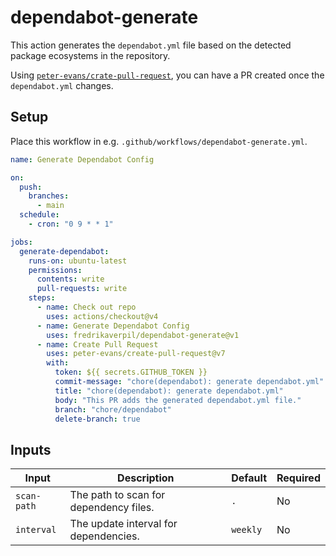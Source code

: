 # dependabot-generate

This action generates the `dependabot.yml` file based on the detected package
ecosystems in the repository.

Using
[`peter-evans/crate-pull-request`](https://github.com/peter-evans/create-pull-request),
you can have a PR created once the `dependabot.yml` changes.

## Setup

Place this workflow in e.g. `.github/workflows/dependabot-generate.yml`.

```yaml
name: Generate Dependabot Config

on:
  push:
    branches:
      - main
  schedule:
    - cron: "0 9 * * 1"

jobs:
  generate-dependabot:
    runs-on: ubuntu-latest
    permissions:
      contents: write
      pull-requests: write
    steps:
      - name: Check out repo
        uses: actions/checkout@v4
      - name: Generate Dependabot Config
        uses: fredrikaverpil/dependabot-generate@v1
      - name: Create Pull Request
        uses: peter-evans/create-pull-request@v7
        with:
          token: ${{ secrets.GITHUB_TOKEN }}
          commit-message: "chore(dependabot): generate dependabot.yml"
          title: "chore(dependabot): generate dependabot.yml"
          body: "This PR adds the generated dependabot.yml file."
          branch: "chore/dependabot"
          delete-branch: true
```

## Inputs

| Input       | Description                            | Default  | Required |
| ----------- | -------------------------------------- | -------- | -------- |
| `scan-path` | The path to scan for dependency files. | `.`      | No       |
| `interval`  | The update interval for dependencies.  | `weekly` | No       |
